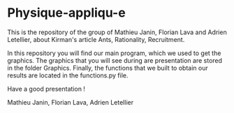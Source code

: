# Physique-appliqu-e

This is the repository of the group of Mathieu Janin, Florian Lava and Adrien Letellier, about Kirman's article Ants, Rationality, Recruitment.

In this repository you will find our main program, which we used to get the graphics. The graphics that you will see during are presentation are stored in the folder Graphics. Finally, the functions that we built to obtain our results are located in the functions.py file.

Have a good presentation !


Mathieu Janin, Florian Lava, Adrien Letellier
